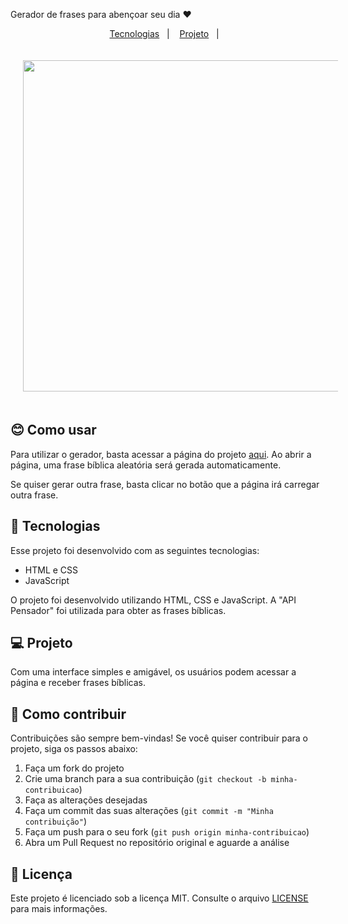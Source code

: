 
Gerador de frases para abençoar seu dia ❤

<p align="center">
  <a href="#-tecnologias">Tecnologias</a>&nbsp;&nbsp;&nbsp;|&nbsp;&nbsp;&nbsp;
  <a href="#-projeto">Projeto</a>&nbsp;&nbsp;&nbsp;|&nbsp;&nbsp;&nbsp;
</p>

   <div align="center">
    <img src=https://user-images.githubusercontent.com/63527881/231314955-d3ffddcc-9b6b-4e45-a12a-d268c90a3afd.png width="950" height="530" hspace="20" vspace="20"/>  
  </div>
  
## 😊 Como usar
Para utilizar o gerador, basta acessar a página do projeto [aqui](). Ao abrir a página, uma frase bíblica aleatória será gerada automaticamente.

Se quiser gerar outra frase, basta clicar no botão que a página irá carregar outra frase.

## 🚀 Tecnologias

Esse projeto foi desenvolvido com as seguintes tecnologias:

- HTML e CSS
- JavaScript

O projeto foi desenvolvido utilizando HTML, CSS e JavaScript. A "API Pensador" foi utilizada para obter as frases bíblicas.

## 💻 Projeto 
 Com uma interface simples e amigável, os usuários podem acessar a página e receber frases bíblicas.
 
 
 ## 🤝 Como contribuir 
Contribuições são sempre bem-vindas! Se você quiser contribuir para o projeto, siga os passos abaixo:

1. Faça um fork do projeto
2. Crie uma branch para a sua contribuição (`git checkout -b minha-contribuicao`)
3. Faça as alterações desejadas
4. Faça um commit das suas alterações (`git commit -m "Minha contribuição"`)
5. Faça um push para o seu fork (`git push origin minha-contribuicao`)
6. Abra um Pull Request no repositório original e aguarde a análise

## 📝 Licença 
Este projeto é licenciado sob a licença MIT. Consulte o arquivo [LICENSE](https://github.com/JoaoPedroOM/Conselhos-/blob/main/LICENSE) para mais informações.

